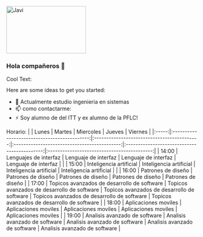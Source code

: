 <a href="https://cooltext.com"><img src="https://images.cooltext.com/5548662.png" width="210" height="125" alt="Javi" /></a>

### Hola compañeros 👋

<a href="http://cooltext.com" target="_top"><img src="https://cooltext.com/images/ct_pixel.gif" width="80" height="15" alt="Cool Text: Logo and Graphics Generator" border="0" /></a>

Here are some ideas to get you started:


- 🌱 Actualmente estudio ingenieria en sistemas
- 📫 como contactarme: 
- ⚡ Soy alumno de del ITT y ex alumno de la PFLC!

Horario:
|       |                     Lunes                    |                    Martes                   |                   Miercoles                  |                    Jueves                    |                   Viernes                   |
|:-----:|:--------------------------------------------:|:-------------------------------------------:|:--------------------------------------------:|:--------------------------------------------:|:-------------------------------------------:|
| 14:00 |             Lenguajes de interfaz            |             Lenguaje de interfaz            |             Lenguaje de interfaz             |             Lenguaje de interfaz             |                                             |
| 15:00 |            Inteligencia artificial           |           Inteligencia artificial           |            Inteligencia artificial           |            Inteligencia artificial           |                                             |
| 16:00 |              Patrones de diseño              |              Patrones de diseño             |              Patrones de diseño              |              Patrones de diseño              |              Patrones de diseño             |
| 17:00 | Topicos avanzados de  desarrollo de software | Topicos avanzados de desarrollo de software | Topicos avanzados de  desarrollo de software | Topicos avanzados de  desarrollo de software | Topicos avanzados de desarrollo de software |
| 18:00 |             Aplicaciones moviles             |             Aplicaciones moviles            |             Aplicaciones moviles             |             Aplicaciones moviles             |             Aplicaciones moviles            |
| 19:00 |        Analisis avanzado de  software        |        Analisis avanzado de  software       |         Analisis avanzado de software        |         Analisis avanzado de software        |        Analisis avanzado de software        |


